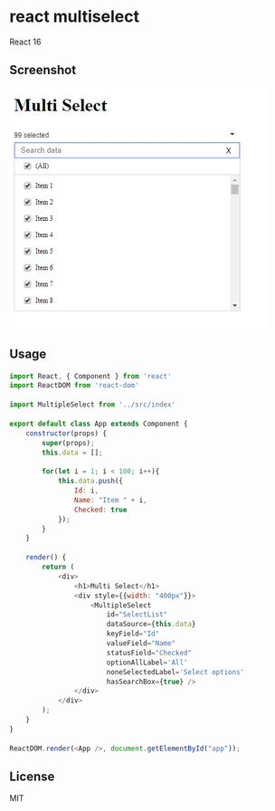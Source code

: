 react multiselect
=========================
React 16
## Screenshot

<img src="https://raw.githubusercontent.com/9softstudio/React-components/AddReactMultiSelect/react-multiselect/screenshots/ReactMultiselect.jpg" />

## Usage
```javascript
import React, { Component } from 'react'
import ReactDOM from 'react-dom'

import MultipleSelect from '../src/index'

export default class App extends Component {
    constructor(props) {
        super(props);
        this.data = [];

        for(let i = 1; i < 100; i++){
            this.data.push({
                Id: i,
                Name: "Item " + i,
                Checked: true
            });
        }
    }

    render() {
        return (
            <div>
                <h1>Multi Select</h1>
                <div style={{width: "400px"}}>
                    <MultipleSelect
                        id="SelectList"
                        dataSource={this.data}
                        keyField="Id"
                        valueField="Name"
                        statusField="Checked"
                        optionAllLabel='All'
                        noneSelectedLabel='Select options'
                        hasSearchBox={true} />
                </div>
            </div>
        );
    }
}

ReactDOM.render(<App />, document.getElementById("app"));
```

## License

MIT